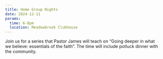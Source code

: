 ```yaml
---
title: Home Group Nights
date: 2024-12-11
params:
  time: 6-8pm
  location: Meadowbrook Clubhouse
---
```


Join us for a series that Pastor James will teach on “Going deeper in what we believe: essentials of the faith”. The time will include potluck dinner with the community.

<!--more-->
